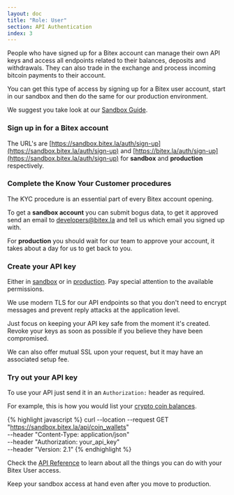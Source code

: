 ```yaml
---
layout: doc
title: "Role: User"
section: API Authentication
index: 3
---
```


People who have signed up for a Bitex account can manage
their own API keys and access all endpoints related to their balances,
deposits and withdrawals.
They can also trade in the exchange and process
incoming bitcoin payments to their account.

You can get this type of access by signing up for a Bitex user account,
start in our sandbox and then do the same for our production environment.

We suggest you take look at our [Sandbox Guide](/docs/sandbox/README).

### Sign up in for a Bitex account

The URL's are [https://sandbox.bitex.la/auth/sign-up](https://sandbox.bitex.la/auth/sign-up)
and [https://bitex.la/auth/sign-up](https://sandbox.bitex.la/auth/sign-up) for
**sandbox** and **production** respectively.

### Complete the Know Your Customer procedures

The KYC procedure is an essential part of every Bitex account opening.

To get a **sandbox account** you can submit bogus data, to get it approved
send an email to [developers@bitex.la](mailto:developers@bitex.la) and tell us which email you signed up with.

For **production** you should wait for our team to approve your account,
it takes about a day for us to get back to you.

### Create your API key

Either in [sandbox](https://sandbox.bitex.la/apikeys) or in 
[production](https://sandbox.bitex.la/apikeys).
Pay special attention to the available permissions.

We use modern TLS for our API endpoints so that you don't need to encrypt messages and prevent reply attacks
at the application level. 

Just focus on keeping your API key safe from the moment it's created.
Revoke your keys as soon as possible if you believe they have been compromised.

We can also offer mutual SSL upon your request, but it may have an associated setup fee.

### Try out your API key

To use your API just send it in an `Authorization:` header as required.

For example, this is how you would list your [crypto coin balances](https://developers.bitex.la/#fa6a0343-880b-4944-83ae-9a8e7367e3df).

{% highlight javascript %}
curl --location --request GET "https://sandbox.bitex.la/api/coin_wallets" \
  --header "Content-Type: application/json" \
  --header "Authorization: your_api_key" \
  --header "Version: 2.1"
{% endhighlight %}

Check the [API Reference](https://developers.bitex.la/) to learn about
all the things you can do with your Bitex User access.

<div class="alert alert-info">
  Keep your sandbox access at hand even after you move to production.
</div>
